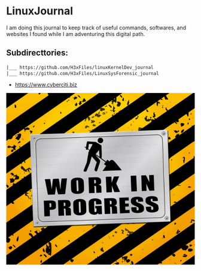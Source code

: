# LinuxJournal
I am doing this journal to keep track of useful commands, softwares, and websites I found while I am adventuring this digital path.


## Subdirecttories:
```
|___ https://github.com/H3xFiles/linuxKernelDev_journal
|___ https://github.com/H3xFiles/LinuxSysForensic_journal
```


* https://www.cyberciti.biz 

![](https://raw.githubusercontent.com/H3xFiles/gitMaterial/master/proxy.duckduckgo.com.jpg)
